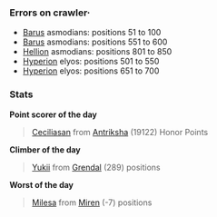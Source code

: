 ### Errors on crawler·
- [Barus](/#/ranking/Barus) asmodians: positions 51 to 100
- [Barus](/#/ranking/Barus) asmodians: positions 551 to 600
- [Hellion](/#/ranking/Hellion) asmodians: positions 801 to 850
- [Hyperion](/#/ranking/Hyperion) elyos: positions 501 to 550
- [Hyperion](/#/ranking/Hyperion) elyos: positions 651 to 700


### Stats

**Point scorer of the day**
>[Ceciliasan](/#/character/Antriksha/608527) from [Antriksha](/#/ranking/Antriksha)  (19122) Honor Points


**Climber of the day**
>[Yukii](/#/character/Grendal/18147) from [Grendal](/#/ranking/Grendal)  (289) positions


**Worst of the day**
>[Milesa](/#/character/Miren/31344) from [Miren](/#/ranking/Miren)  (-7) positions


